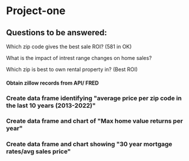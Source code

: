 # Project-one

## Questions to be answered: 

Which zip code gives the best sale ROI? (581 in OK) 

What is the impact of intrest range changes on home sales?

Which zip is best to own rental property in? (Best ROI)

#### Obtain zillow records from API/ FRED 

### Create data frame identifying "average price per zip code in the last 10 years (2013-2022)"

### Create data frame and chart of "Max home value returns per year"

### Create data frame and chart showing "30 year mortgage rates/avg sales price"

